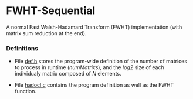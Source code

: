 # FWHT-Sequential
A normal Fast Walsh-Hadamard Transform (FWHT) implementation (with matrix sum reduction at the end).

### Definitions
* File [def.h] stores the program-wide definition of the number of matrices to process in runtime (_numMatrixs_), and the _log2_ size of each individualy matrix composed of _N_ elements.

* File [hadocl.c] contains the program definition as well as the FWHT function.


[def.h]: sequential/def.h
[hadocl.c]: sequential/hadocl.c
